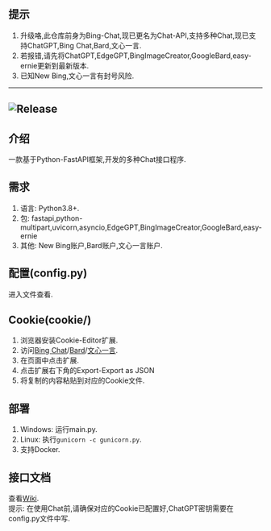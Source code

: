 ## 提示
1. 升级咯,此仓库前身为Bing-Chat,现已更名为Chat-API,支持多种Chat,现已支持ChatGPT,Bing Chat,Bard,文心一言.
2. 若报错,请先将ChatGPT,EdgeGPT,BingImageCreator,GoogleBard,easy-ernie更新到最新版本.
3. 已知New Bing,文心一言有封号风险.
---
![Release](https://img.shields.io/badge/Release-0.1.2-blue)
---
## 介绍
一款基于Python-FastAPI框架,开发的多种Chat接口程序.
## 需求
1. 语言: Python3.8+.
2. 包: fastapi,python-multipart,uvicorn,asyncio,EdgeGPT,BingImageCreator,GoogleBard,easy-ernie
3. 其他: New Bing账户,Bard账户,文心一言账户.
## 配置(config.py)
进入文件查看.
## Cookie(cookie/)
1. 浏览器安装Cookie-Editor扩展.
2. 访问[Bing Chat](https://www.bing.com/chat)/[Bard](https://bard.google.com)/[文心一言](https://yiyan.baidu.com).
3. 在页面中点击扩展.
4. 点击扩展右下角的Export-Export as JSON
5. 将复制的内容粘贴到对应的Cookie文件.
## 部署
1. Windows: 运行main.py.
2. Linux: 执行`gunicorn -c gunicorn.py`.
3. 支持Docker.
## 接口文档
查看[Wiki](https://github.com/XiaoXinYo/Chat-API/wiki).  
提示: 在使用Chat前,请确保对应的Cookie已配置好,ChatGPT密钥需要在config.py文件中写.